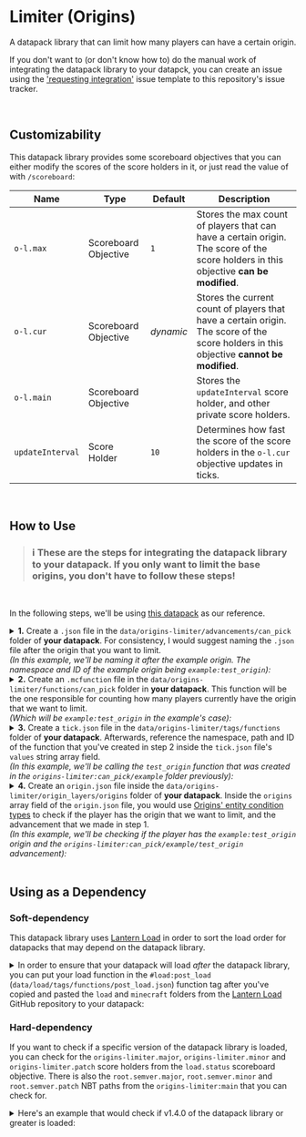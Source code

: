 # Limiter (Origins)

A datapack library that can limit how many players can have a certain origin.

If you don't want to (or don't know how to) do the manual work of integrating the datapack library to your datapck, you can create an issue using the ['requesting integration'](https://github.com/eggohito/origins-limiter/issues/new?assignees=eggohito&labels=request&template=requesting-integration.md&title=%5BREQUEST%5D) issue template to this repository's issue tracker.

<br>

## Customizability
This datapack library provides some scoreboard objectives that you can either modify the scores of the score holders in it, or just read the value of with `/scoreboard`:

Name | Type | Default | Description
-----|------|---------|------------
`o-l.max` | Scoreboard Objective | `1` | Stores the max count of players that can have a certain origin. The score of the score holders in this objective **can be modified**.
`o-l.cur` | Scoreboard Objective | _dynamic_ | Stores the current count of players that have a certain origin. The score of the score holders in this objective **cannot be modified**.
`o-l.main` | Scoreboard Objective | | Stores the `updateInterval` score holder, and other private score holders.
`updateInterval` | Score Holder | `10` | Determines how fast the score of the score holders in the `o-l.cur` objective updates in ticks.

<br>

## How to Use

> ### :information_source: These are the steps for integrating the datapack library to your datapack. If you only want to limit the base origins, you don't have to follow these steps!
<br>

In the following steps, we'll be using [this datapack](https://github.com/eggohito/origins-limiter/tree/example) as our reference.

<details>
<summary>
<b>1.</b> Create a <code>.json</code> file in the <code>data/origins-limiter/advancements/can_pick</code> folder of <b>your datapack</b>. For consistency, I would suggest naming the <code>.json</code> file after the origin that you want to limit.
<br>
<i>(In this example, we'll be naming it after the example origin. The namespace and ID of the example origin being <code>example:test_origin</code>):</i>
</summary>

`data/origins-limiter/advancements/can_pick/example/test_origin.json`

```json
{
    "criteria": {
        "dummy": {
            "trigger": "minecraft:impossible"
        }
    }
}
```

</details>

<details>
<summary>
<b>2.</b> Create an <code>.mcfunction</code> file in the <code>data/origins-limiter/functions/can_pick</code> folder in <b>your datapack</b>. This function will be the one responsible for counting how many players currently have the origin that we want to limit.
<br>
<i>(Which will be <code>example:test_origin</code> in the example's case):</i>
</summary>

`data/origins-limiter/functions/can_pick/example/test_origin.mcfunction`

```mcfunction
#   Set the max count for this origin once (can then be changed in-game afterwards)
#
#   - o-l.max     = the scoreboard objective that stores the max count for the origin
#   - example:test_origin = the score holder for the origin that we want to apply the limit to
#
execute unless score example:test_origin o-l.max = example:test_origin o-l.max run scoreboard players set example:test_origin o-l.max 1


#   Store the count of the players that currently have this origin
#
#   - "example:test_origin" = the namespace and ID of the origin that we want to apply the limit to
#
execute store result score example:test_origin o-l.cur if entity @a[nbt = {cardinal_components: {"origins:origin": {OriginLayers: [{Origin: "example:test_origin"}]}}}]


#   Grant the player an advancement to indicate that the player can choose the origin. Revoke the advancement otherwise
#
#   - origins-limiter:can_pick/example/test_origin = the .json file that we made in the first step
#
execute if score example:test_origin o-l.cur < example:test_origin o-l.max run advancement grant @a only origins-limiter:can_pick/example/test_origin

execute if score example:test_origin o-l.cur >= example:test_origin o-l.max run advancement revoke @a only origins-limiter:can_pick/example/test_origin
```

</details>

<details>
<summary>
<b>3.</b> Create a <code>tick.json</code> file in the <code>data/origins-limiter/tags/functions</code> folder of <b>your datapack</b>. Afterwards, reference the namespace, path and ID of the function that you've created in step 2 inside the <code>tick.json</code> file's <code>values</code> string array field. 
<br>
<i>(In this example, we'll be calling the <code>test_origin</code> function that was created in the <code>origins-limiter:can_pick/example</code> folder previously):</i>
</summary>

`data/origins-limiter/tags/functions/tick.json`

```json
{
    "values": [
        "origins-limiter:can_pick/example/test_origin"
    ]
}
```

</details>

<details>
<summary>
<b>4.</b> Create an <code>origin.json</code> file inside the <code>data/origins-limiter/origin_layers/origins</code> folder of <b>your datapack</b>. Inside the <code>origins</code> array field of the <code>origin.json</code> file, you would use <a href = "https://origins.readthedocs.io/en/latest/guides/data/origin_conditions_in_layers/">Origins' entity condition types</a> to check if the player has the origin that we want to limit, and the advancement that we made in step 1.
<br>
<i>(In this example, we'll be checking if the player has the <code>example:test_origin</code> origin and the <code>origins-limiter:can_pick/example/test_origin</code> advancement):</i>
</summary>

<br>

In this example snippet, we're using the `origins:origin` entity condition type to check if the player has the `example:test_origin` origin, and the `origins:advancement` entity condition type to check if the player has the `origins-limiter:can_pick/example/test_origin` advancement, which is the `.json` file made in step 1.

```json
{
    "origins": [
        {
            "condition": {
                "type": "origins:and",
                "conditions": [
                    {
                        "type": "origins:origin",
                        "origin": "example:test_origin"
                    },
                    {
                        "type": "origins:advancement",
                        "advancement": "origins-limiter:can_pick/origin/test_origin"
                    }
                ]
            },
            "origins": [
                "example:test_origin"
            ]
        }
    ]
}
```

</details>

<br>

## Using as a Dependency
### Soft-dependency

This datapack library uses [Lantern Load](https://github.com/LanternMC/Load) in order to sort the load order for datapacks that may depend on the datapack library.

<details>
<summary>
In order to ensure that your datapack will load <i>after</i> the datapack library, you can put your load function in the <code>#load:post_load</code> (<code>data/load/tags/functions/post_load.json</code>) function tag after you've copied and pasted the <code>load</code> and <code>minecraft</code> folders from the <a href="https://github.com/LanternMC/Load">Lantern Load</a> GitHub repository to your datapack:
</summary>

```json
{
    "values": [
        "namespace:path/to/function"
    ]
}
```
* `namespace` being the name of the folder that you're using in your datapack's `data` folder. <br>
(e.g: in `data/example`, `example` will be the 'namespace' folder.)
* `path/to/function` being the function that you're using to load stuff. <br>
(e.g: in `data/example/functions/load.mcfunction`, `example:load` will be the full namespace, path and ID of the function.)

</details>

### Hard-dependency

If you want to check if a specific version of the datapack library is loaded, you can check for the `origins-limiter.major`, `origins-limiter.minor` and `origins-limiter.patch` score holders from the `load.status` scoreboard objective. There is also the `root.semver.major`, `root.semver.minor` and `root.semver.patch` NBT paths from the `origins-limiter:main` that you can check for.


<details>
<summary>
Here's an example that would check if v1.4.0 of the datapack library or greater is loaded:
</summary>

```mcfunction
#   Check if v1.4.0 of origins-limiter is loaded
execute if score origins-limiter.major load.status matches 1.. if score origins-limiter.minor load.status matches 4.. run say Datapack loaded! :D


#   Check if v1.4.0 of origins-limiter is NOT loaded
execute unless score origins-limiter.major load.status matches 1.. if score origins-limiter.minor load.status matches 4.. run say Missing origins-limiter_v1.4.0 dependency! D:
```

</details>